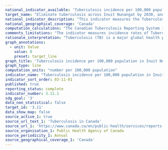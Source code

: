 ```yaml
---
national_indicator_available: 'Tuberculosis incidence per 100,000 population in Inuit Nunangat'
target_name: "Eliminate tuberculosis across Inuit Nunangat by 2030, and reducing the incidence of active tuberculosis by at least 50% by 2025"
national_indicator_description: "This indicator measures the Tuberculosis incidence rate per 100,000 population in Inuit Nunangat"
national_geographical_coverage: 'Canada' 
computation_calculations: "The Canadian Tuberculosis Reporting System is a case-based surveillance system that maintains non-nominal data on people diagnosed with active TB disease in Canada. Data are collected annually from the provinces and territories, analyzed by the Public Health Agency of Canada and validated by each province and territory."
comments_limitations: "The indicator measures incidence rates of Tuberculosis among the Inuit population rather than the Inuit Nunangat region."
rationale_interpretation: "Tuberculosis (TB) is a major global health problem that affected an estimated 10 million people worldwide in 2017. Incidence rates among the Inuit population have consistently been higher than any other population subgroup since 2007."
graph_annotations:
  - unit: Value
    value: 0
    preset: target_line
graph_title: 'Tuberculosis incidence per 100,000 population in Inuit Nunangat'
graph_type: line
computation_units: "number per 100,000 population"
indicator_name: "Tuberculosis incidence per 100,000 population in Inuit Nunangat"
indicator_sort_order: 03-11-01
published: true
reporting_status: complete
indicator_number: 3.11.1
sdg_goal: '3'
data_non_statistical: false
target_id: '3.11'
data_show_map: false
source_active_1: true
source_url_text_1: 'Tuberculosis in Canada'
source_url_1: 'https://www.canada.ca/en/public-health/services/reports-publications/canada-communicable-disease-report-ccdr/monthly-issue/2019-45/issue-2-february-7-2019/article-4-tuberculosis-in-canada.html'
source_organisation_1: Public Health Agency of Canada
source_periodicity_1: Annual
source_geographical_coverage_1: 'Canada'
---
```

